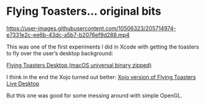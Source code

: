 # Flying Toasters... original bits

https://user-images.githubusercontent.com/10506323/205714974-e7331e2c-ee6b-43dc-a5b7-b2076ef9d288.mp4

This was one of the first experiments I did in Xcode with getting the toasters to fly over the user’s desktop background:

[Flying Toasters Desktop (macOS universal binary zipped)](https://github.com/charlierobin/flying-toasters-original/releases/download/v1.0.0/FlyingToastersDesktop.zip)

I think in the end the Xojo turned out better: [Xojo version of Flying Toasters Live Desktop](https://github.com/charlierobin/flying-toasters-live-desktop-xojo-opengl)

But this one was good for some messing around with simple OpenGL.
